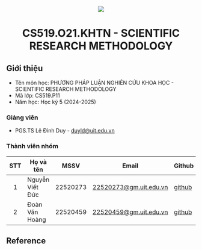 <p align="center">
  <a href="https://www.uit.edu.vn/"><img src="https://www.uit.edu.vn/sites/vi/files/banner.png"></a>
<h1 align="center"><b>CS519.O21.KHTN - SCIENTIFIC RESEARCH METHODOLOGY</b></h1>

## Giới thiệu
* Tên môn học: PHƯƠNG PHÁP LUẬN NGHIÊN CỨU KHOA HỌC - SCIENTIFIC RESEARCH METHODOLOGY
* Mã lớp: CS519.P11
* Năm học: Học kỳ 5 (2024-2025)

### Giảng viên
* PGS.TS Lê Đình Duy - duyld@uit.edu.vn

### Thành viên nhóm

| STT | Họ và tên | MSSV | Email | Github |
| :---: | --- | --- | --- | --- |
| 1 | Nguyễn Viết Đức | 22520273 | 22520273@gm.uit.edu.vn | [github]() |
| 2 | Đoàn Văn Hoàng | 22520459 | 22520459@gm.uit.edu.vn | [github](https://github.com/dangchoigame) |


## Reference
